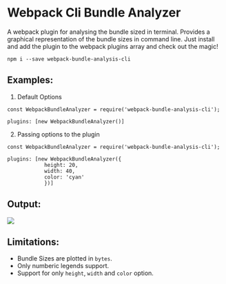 # Webpack Cli Bundle Analyzer

A webpack plugin for analysing the bundle sized in terminal. Provides a graphical representation of the bundle sizes in command line. Just install and add the plugin to the webpack plugins array and check out the magic!

`npm i --save webpack-bundle-analysis-cli`

## Examples:

1. Default Options
```
const WebpackBundleAnalyzer = require('webpack-bundle-analysis-cli');

plugins: [new WebpackBundleAnalyzer()]
```

2. Passing options to the plugin
```
const WebpackBundleAnalyzer = require('webpack-bundle-analysis-cli');

plugins: [new WebpackBundleAnalyzer({
            height: 20,
            width: 40,
            color: 'cyan'
            })]
```
## Output:

![](https://i.imgur.com/mT1LG2m.png)

## Limitations:

- Bundle Sizes are plotted in `bytes`.
- Only numberic legends support.
- Support for only `height`, `width` and `color` option.
